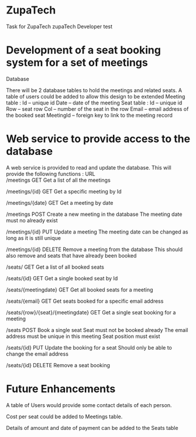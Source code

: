 # ZupaTech
Task for ZupaTech
zupaTech Developer test

# Development of a seat booking system for a set of meetings

Database

There will be 2 database tables to hold the meetings and related seats.  A table of users could be added to allow this design to be extended
Meeting table :
	Id – unique id
	Date – date of the meeting
Seat table :
	Id – unique id
	Row – seat row
	Col – number of the seat in the row
	Email – email address of the booked seat
	MeetingId – foreign key to link to the meeting record
  
# Web service to provide access to the database

A web service is provided to read and update the database.  This will provide the following functions :
URL		
/meetings	GET	Get a list of all the meetings

/meetings/{id}	GET	Get a specific meeting by Id

/meetings/{date}	GET	Get a meeting by date

/meetings	POST	Create a new meeting in the database
The meeting date must no already exist

/meetings/{id}	PUT	Update a meeting
The meeting date can be changed as long as it is still unique

/meetings/{id}	DELETE	Remove a meeting from the database
This should also remove and seats that have already been booked

/seats/	GET	Get a list of all booked seats

/seats/{id}	GET	Get a single booked seat by Id

/seats/{meetingdate}	GET	Get all booked seats for a meeting

/seats/{email}	GET	Get seats booked for a specific email address

/seats/{row}/{seat}/{meetingdate}	GET	Get a single seat booking for a meeting

/seats	POST	Book a single seat
Seat must not be booked already
The email address must be unique in this meeting
Seat position must exist

/seats/{id}	PUT	Update the booking for a seat
Should only be able to change the email address

/seats/{id}	DELETE	Remove a seat booking


# Future Enhancements

A table of Users would provide some contact details of each person.

Cost per seat could be added to Meetings table.

Details of amount and date of payment can be added to the Seats table

